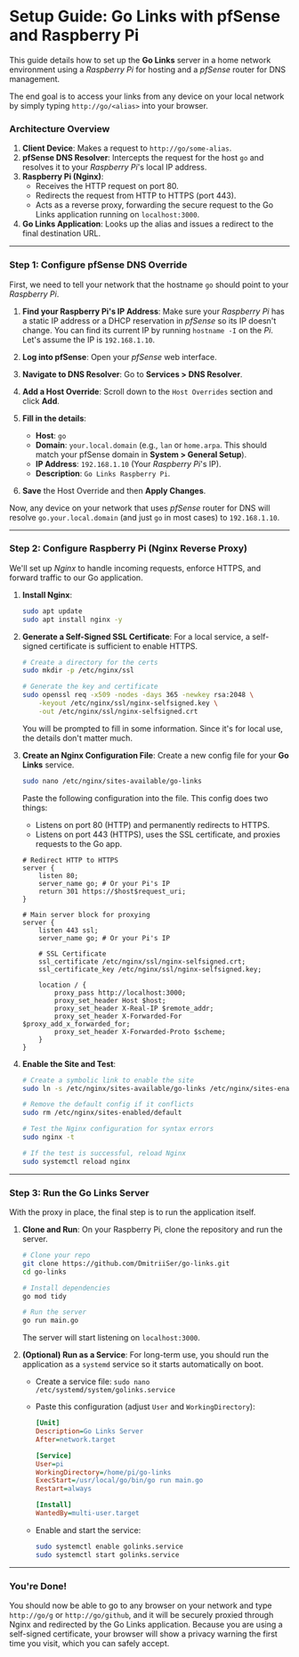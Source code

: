 # Setup Guide: Go Links with pfSense and Raspberry Pi

This guide details how to set up the **Go Links** server in a home network environment using a _Raspberry Pi_ for hosting and a _pfSense_ router for DNS management.

The end goal is to access your links from any device on your local network by simply typing `http://go/<alias>` into your browser.

### Architecture Overview

1.  **Client Device**: Makes a request to `http://go/some-alias`.
2.  **pfSense DNS Resolver**: Intercepts the request for the host `go` and resolves it to your _Raspberry Pi_'s local IP address.
3.  **Raspberry Pi (Nginx)**:
    - Receives the HTTP request on port 80.
    - Redirects the request from HTTP to HTTPS (port 443).
    - Acts as a reverse proxy, forwarding the secure request to the Go Links application running on `localhost:3000`.
4.  **Go Links Application**: Looks up the alias and issues a redirect to the final destination URL.

---

### Step 1: Configure pfSense DNS Override

First, we need to tell your network that the hostname `go` should point to your _Raspberry Pi_.

1.  **Find your Raspberry Pi's IP Address**: Make sure your _Raspberry Pi_ has a static IP address or a DHCP reservation in _pfSense_ so its IP doesn't change. You can find its current IP by running `hostname -I` on the _Pi_. Let's assume the IP is `192.168.1.10`.

2.  **Log into pfSense**: Open your _pfSense_ web interface.

3.  **Navigate to DNS Resolver**: Go to **Services > DNS Resolver**.

4.  **Add a Host Override**: Scroll down to the `Host Overrides` section and click **Add**.

5.  **Fill in the details**:

    - **Host**: `go`
    - **Domain**: `your.local.domain` (e.g., `lan` or `home.arpa`. This should match your pfSense domain in **System > General Setup**).
    - **IP Address**: `192.168.1.10` (Your _Raspberry Pi_'s IP).
    - **Description**: `Go Links Raspberry Pi`.

6.  **Save** the Host Override and then **Apply Changes**.

Now, any device on your network that uses _pfSense_ router for DNS will resolve `go.your.local.domain` (and just `go` in most cases) to `192.168.1.10`.

---

### Step 2: Configure Raspberry Pi (Nginx Reverse Proxy)

We'll set up _Nginx_ to handle incoming requests, enforce HTTPS, and forward traffic to our Go application.

1.  **Install Nginx**:

    ```bash
    sudo apt update
    sudo apt install nginx -y
    ```

2.  **Generate a Self-Signed SSL Certificate**: For a local service, a self-signed certificate is sufficient to enable HTTPS.

    ```bash
    # Create a directory for the certs
    sudo mkdir -p /etc/nginx/ssl

    # Generate the key and certificate
    sudo openssl req -x509 -nodes -days 365 -newkey rsa:2048 \
        -keyout /etc/nginx/ssl/nginx-selfsigned.key \
        -out /etc/nginx/ssl/nginx-selfsigned.crt
    ```

    You will be prompted to fill in some information. Since it's for local use, the details don't matter much.

3.  **Create an Nginx Configuration File**:
    Create a new config file for your **Go Links** service.

    ```bash
    sudo nano /etc/nginx/sites-available/go-links
    ```

    Paste the following configuration into the file. This config does two things:

    - Listens on port 80 (HTTP) and permanently redirects to HTTPS.
    - Listens on port 443 (HTTPS), uses the SSL certificate, and proxies requests to the Go app.

    ```nginx
    # Redirect HTTP to HTTPS
    server {
        listen 80;
        server_name go; # Or your Pi's IP
        return 301 https://$host$request_uri;
    }

    # Main server block for proxying
    server {
        listen 443 ssl;
        server_name go; # Or your Pi's IP

        # SSL Certificate
        ssl_certificate /etc/nginx/ssl/nginx-selfsigned.crt;
        ssl_certificate_key /etc/nginx/ssl/nginx-selfsigned.key;

        location / {
            proxy_pass http://localhost:3000;
            proxy_set_header Host $host;
            proxy_set_header X-Real-IP $remote_addr;
            proxy_set_header X-Forwarded-For $proxy_add_x_forwarded_for;
            proxy_set_header X-Forwarded-Proto $scheme;
        }
    }
    ```

4.  **Enable the Site and Test**:

    ```bash
    # Create a symbolic link to enable the site
    sudo ln -s /etc/nginx/sites-available/go-links /etc/nginx/sites-enabled/

    # Remove the default config if it conflicts
    sudo rm /etc/nginx/sites-enabled/default

    # Test the Nginx configuration for syntax errors
    sudo nginx -t

    # If the test is successful, reload Nginx
    sudo systemctl reload nginx
    ```

---

### Step 3: Run the Go Links Server

With the proxy in place, the final step is to run the application itself.

1.  **Clone and Run**: On your Raspberry Pi, clone the repository and run the server.

    ```bash
    # Clone your repo
    git clone https://github.com/DmitriiSer/go-links.git
    cd go-links

    # Install dependencies
    go mod tidy

    # Run the server
    go run main.go
    ```

    The server will start listening on `localhost:3000`.

2.  **(Optional) Run as a Service**: For long-term use, you should run the application as a `systemd` service so it starts automatically on boot.

    - Create a service file: `sudo nano /etc/systemd/system/golinks.service`
    - Paste this configuration (adjust `User` and `WorkingDirectory`):

      ```ini
      [Unit]
      Description=Go Links Server
      After=network.target

      [Service]
      User=pi
      WorkingDirectory=/home/pi/go-links
      ExecStart=/usr/local/go/bin/go run main.go
      Restart=always

      [Install]
      WantedBy=multi-user.target
      ```

    - Enable and start the service:
      ```bash
      sudo systemctl enable golinks.service
      sudo systemctl start golinks.service
      ```

---

### You're Done!

You should now be able to go to any browser on your network and type `http://go/g` or `http://go/github`, and it will be securely proxied through Nginx and redirected by the Go Links application. Because you are using a self-signed certificate, your browser will show a privacy warning the first time you visit, which you can safely accept.
